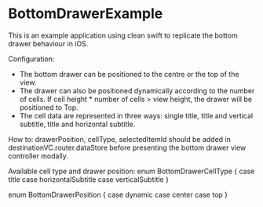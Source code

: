 # BottomDrawerExample

This is an example application using clean swift to replicate the bottom drawer behaviour in iOS. 

Configuration: 
- The bottom drawer can be positioned to the centre or the top of the view.  
- The drawer can also be positioned dynamically according to the number of cells. If cell height * number of cells > view height, the drawer will be positioned to Top.
- The cell data are represented in three ways: single title, title and vertical subtitle, title and horizontal subtitle. 

How to:
drawerPosition, cellType, selectedItemId should be added in destinationVC.router.dataStore before presenting the bottom drawer view controller modally. 


Available cell type and drawer position: 
enum BottomDrawerCellType {
    case title
    case horizontalSubtitle
    case verticalSubtitle
}

enum BottomDrawerPosition {
    case dynamic
    case center
    case top
}
